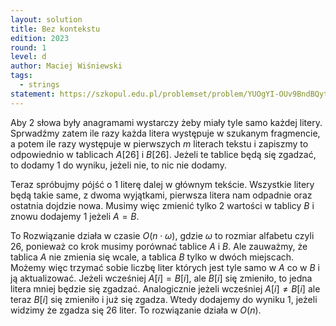 ```yaml
---
layout: solution
title: Bez kontekstu
edition: 2023
round: 1
level: d
author: Maciej Wiśniewski
tags:
  - strings
statement: https://szkopul.edu.pl/problemset/problem/YUOgYI-OUv9BndBQytRYu_9R/site/
---
```


Aby 2 słowa były anagramami wystarczy żeby miały tyle samo każdej litery.
Sprwadźmy zatem ile razy każda litera występuje w szukanym fragmencie, a potem ile
razy występuje w pierwszych $m$ literach tekstu i zapiszmy to odpowiednio w tablicach
$A[26]$ i $B[26]$. Jeżeli te tablice będą się zgadzać, to dodamy 1 do wyniku, jeżeli nie, 
to nic nie dodamy.

Teraz spróbujmy pójść o 1 literę dalej w głównym tekście. Wszystkie litery będą takie same,
z dwoma wyjątkami, pierwsza litera nam odpadnie oraz ostatnia dojdzie nowa. Musimy więc
zmienić tylko 2 wartości w tablicy $B$ i znowu dodajemy 1 jeżeli $A = B$.

To Rozwiązanie działa w czasie $O(n\cdot \omega)$, gdzie $\omega$ to rozmiar alfabetu czyli $26$, 
ponieważ co krok musimy porównać tablice $A$ i $B$. Ale zauważmy, że tablica $A$ nie zmienia się wcale,
a tablica $B$ tylko w dwóch miejscach. Możemy więc trzymać sobie liczbę liter których jest tyle samo w $A$
co w $B$ i ją aktualizować. Jeżeli wcześniej $A[i] = B[i]$, ale $B[i]$ się zmieniło, to jedna litera mniej
będzie się zgadzać. Analogicznie jeżeli wcześniej $A[i] \neq B[i]$ ale teraz $B[i]$ się zmieniło i już się zgadza.
Wtedy dodajemy do wyniku 1, jeżeli widzimy że zgadza się 26 liter. To rozwiązanie działa w $O(n)$.
